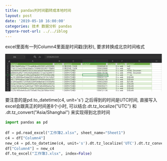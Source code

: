 ```yaml
---
title: pandas列时间戳转成本地时间
layout: post
date: '2019-05-10 16:00:00'
categories: 技术 数据分析 pandas
typora-root-url: ../../iblog
---
```


excel里面有一列Column4里面是时间戳(到秒), 要求转换成北京时间格式

![timestamp2datetime](/img/timestamp2datetime.png)

要注意的是pd.to_datetime(c4, unit='s') 之后得到的时间是UTC时间, 直接写入excel会跟真正的时间差8个小时,
可以结合.dt.tz_localize("UTC") 和 .dt.tz_convert("Asia/Shanghai") 来实现得到北京时间

```python
import pandas as pd

df = pd.read_excel("工作簿2.xlsx", sheet_name="Sheet1")
c4 = df["Column4"]
new_c4 = pd.to_datetime(c4, unit='s').dt.tz_localize('UTC').dt.tz_convert("Asia/Shanghai")
df["Column4"] = new_c4
df.to_excel("工作簿3.xlsx", index=False)
```